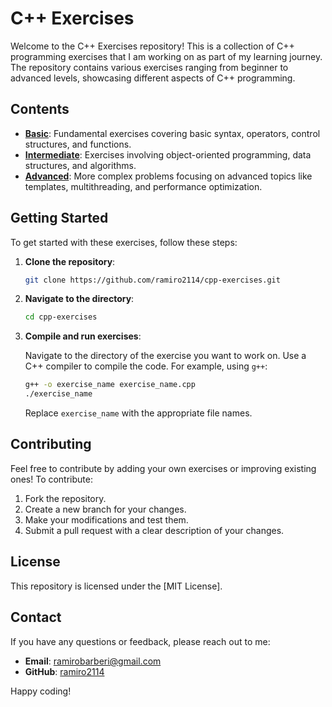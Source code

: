 # C++ Exercises

Welcome to the C++ Exercises repository! This is a collection of C++ programming exercises that I am working on as part of my learning journey. The repository contains various exercises ranging from beginner to advanced levels, showcasing different aspects of C++ programming.

## Contents

- **[Basic](./basic)**: Fundamental exercises covering basic syntax, operators, control structures, and functions.
- **[Intermediate](./intermediate)**: Exercises involving object-oriented programming, data structures, and algorithms.
- **[Advanced](./advanced)**: More complex problems focusing on advanced topics like templates, multithreading, and performance optimization.

## Getting Started

To get started with these exercises, follow these steps:

1. **Clone the repository**:

    ```bash
    git clone https://github.com/ramiro2114/cpp-exercises.git
    ```

2. **Navigate to the directory**:

    ```bash
    cd cpp-exercises
    ```

3. **Compile and run exercises**:

    Navigate to the directory of the exercise you want to work on. Use a C++ compiler to compile the code. For example, using `g++`:

    ```bash
    g++ -o exercise_name exercise_name.cpp
    ./exercise_name
    ```

    Replace `exercise_name` with the appropriate file names.

## Contributing

Feel free to contribute by adding your own exercises or improving existing ones! To contribute:

1. Fork the repository.
2. Create a new branch for your changes.
3. Make your modifications and test them.
4. Submit a pull request with a clear description of your changes.

## License

This repository is licensed under the [MIT License].

## Contact

If you have any questions or feedback, please reach out to me:

- **Email**: ramirobarberi@gmail.com
- **GitHub**: [ramiro2114](https://github.com/ramiro2114)

Happy coding!
